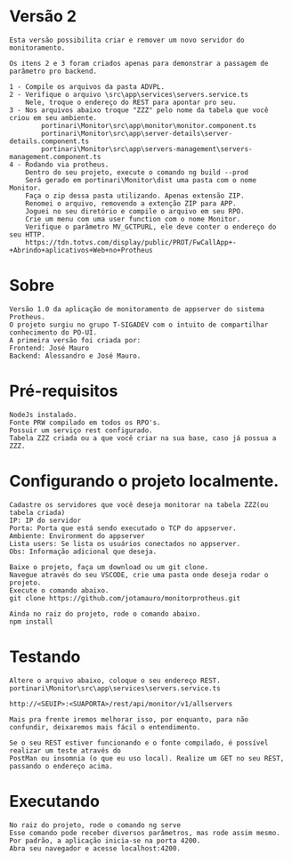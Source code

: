 # Versão 2

    Esta versão possibilita criar e remover um novo servidor do monitoramento.

    Os itens 2 e 3 foram criados apenas para demonstrar a passagem de parâmetro pro backend.

    1 - Compile os arquivos da pasta ADVPL.
    2 - Verifique o arquivo \src\app\services\servers.service.ts
        Nele, troque o endereço do REST para apontar pro seu.
    3 - Nos arquivos abaixo troque "ZZZ" pelo nome da tabela que você criou em seu ambiente.
            portinari\Monitor\src\app\monitor\monitor.component.ts
            portinari\Monitor\src\app\server-details\server-details.component.ts
            portinari\Monitor\src\app\servers-management\servers-management.component.ts
    4 - Rodando via protheus.
        Dentro do seu projeto, execute o comando ng build --prod
        Será gerado em portinari\Monitor\dist uma pasta com o nome Monitor.
        Faça o zip dessa pasta utilizando. Apenas extensão ZIP.
        Renomei o arquivo, removendo a extenção ZIP para APP.
        Joguei no seu diretório e compile o arquivo em seu RPO.
        Crie um menu com uma user function com o nome Monitor.
        Verifique o parâmetro MV_GCTPURL, ele deve conter o endereço do seu HTTP.
        https://tdn.totvs.com/display/public/PROT/FwCallApp+-+Abrindo+aplicativos+Web+no+Protheus

# Sobre

    Versão 1.0 da aplicação de monitoramento de appserver do sistema Protheus.
    O projeto surgiu no grupo T-SIGADEV com o intuito de compartilhar conhecimento do PO-UI.
    A primeira versão foi criada por:
    Frontend: José Mauro
    Backend: Alessandro e José Mauro.

# Pré-requisitos

    NodeJs instalado.
    Fonte PRW compilado em todos os RPO's.
    Possuir um serviço rest configurado.
    Tabela ZZZ criada ou a que você criar na sua base, caso já possua a ZZZ.

# Configurando o projeto localmente.

    Cadastre os servidores que você deseja monitorar na tabela ZZZ(ou tabela criada)
    IP: IP do servidor
    Porta: Porta que está sendo executado o TCP do appserver.
    Ambiente: Environment do appserver
    Lista users: Se lista os usuários conectados no appserver.
    Obs: Informação adicional que deseja.

    Baixe o projeto, faça um download ou um git clone.
    Navegue através do seu VSCODE, crie uma pasta onde deseja rodar o projeto.
    Execute o comando abaixo.
    git clone https://github.com/jotamauro/monitorprotheus.git

    Ainda no raiz do projeto, rode o comando abaixo.
    npm install

# Testando

    Altere o arquivo abaixo, coloque o seu endereço REST.
    portinari\Monitor\src\app\services\servers.service.ts

    http://<SEUIP>:<SUAPORTA>/rest/api/monitor/v1/allservers

    Mais pra frente iremos melhorar isso, por enquanto, para não confundir, deixaremos mais fácil o entendimento.

    Se o seu REST estiver funcionando e o fonte compilado, é possível realizar um teste através do
    PostMan ou insomnia (o que eu uso local). Realize um GET no seu REST, passando o endereço acima.

# Executando

    No raiz do projeto, rode o comando ng serve
    Esse comando pode receber diversos parâmetros, mas rode assim mesmo.
    Por padrão, a aplicação inicia-se na porta 4200.
    Abra seu navegador e acesse localhost:4200.
